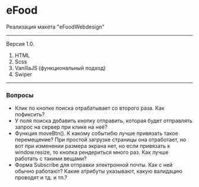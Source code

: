 # eFood

Реализация макета "eFoodWebdesign"

---

Версия 1.0.

1. HTML
2. Scss
3. VanillaJS (функциональный подход)
4. Swiper

---

### **Вопросы**

- Клик по кнопке поиска отрабатывает со второго раза. Как пофиксить?
- У поля поиска добавить кнопку отправить, которая будет отправлять запрос на сервер при клике на неё?
- Функция moveBtn(). К какому событибю лучше привязать такое перемещение? При простой загрузке страницы она отработает, но вот при изменении размера экрана нет, но если привязать к window.resize, то кнопка рендериться много раз. Как лучше работать с такими вещами?
- Форма Subscribe для отправки электронной почты. Как с ней обычно работают? Какие атрибуты указывают, какую валидацию проводят и тд. и тп.?
